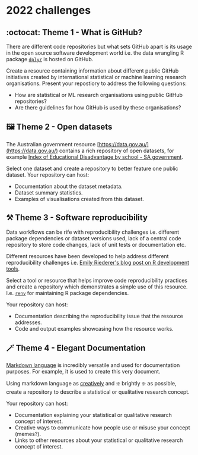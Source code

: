 # 2022 challenges  

## :octocat: Theme 1 - What is GitHub?   
There are different code repositories but what sets GitHub apart is its usage in the open source software development world i.e. the data wrangling R package [`dplyr`](https://github.com/tidyverse/dplyr) is hosted on GitHub. 

Create a resource containing information about different public GitHub initiatives created by international statistical or machine learning research organisations. Present your repostiory to address the following questions:  

+ How are statistical or ML research organisations using public GitHub repositories?     
+ Are there guidelines for how GitHub is used by these organisations?  

## :framed_picture:	Theme 2 - Open datasets   
The Australian government resource [https://data.gov.au/](https://data.gov.au/) contains a rich repository of open datasets, for example [Index of Educational Disadvantage by school - SA government](https://data.gov.au/dataset/ds-sa-4ab8a539-eab5-48e2-8d88-a599d6114126/details?q=education).  

Select one dataset and create a repository to better feature one public dataset. Your repository can host:  

+ Documentation about the dataset metadata. 
+ Dataset summary statistics. 
+ Examples of visualisations created from this dataset.  


## :hammer_and_pick: Theme 3 - Software reproducibility  
Data workflows can be rife with reproducibility challenges i.e. different package dependencies or dataset versions used, lack of a central code repository to store code changes, lack of unit tests or documentation etc.  

Different resources have been developed to help address different reproducibility challenges i.e. [Emily Riederer's blog post on R development tools](https://emilyriederer.netlify.app/post/rmddd-tech-appendix/).  

Select a tool or resource that helps improve code reproducibility practices and create a repository which demonstrates a simple use of this resource. I.e. [`renv`](https://rstudio.github.io/renv/articles/renv.html) for maintaining R package dependencies.  

Your repository can host: 
+ Documentation describing the reproducibility issue that the resource addresses.
+ Code and output examples showcasing how the resource works. 


## :magic_wand: Theme 4 - Elegant Documentation    
[Markdown language](https://docs.github.com/en/get-started/writing-on-github/getting-started-with-writing-and-formatting-on-github/basic-writing-and-formatting-syntax) is incredibly versatile and used for documentation purposes. For example, it is used to create this very document. 

Using markdown language as [creatively](https://holtzy.github.io/Pimp-my-rmd/) and :sparkle: brightly :sparkle: as possible, create a repository to describe a statistical or qualitative research concept.  

Your repository can host:  
+ Documentation explaining your statistical or qualitative research concept of interest. 
+ Creative ways to communicate how people use or misuse your concept (memes?).  
+ Links to other resources about your statistical or qualitative research concept of interest.  
